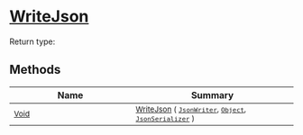 # [WriteJson](./FeatureDescriptorJsonConverter-100664021.md)


Return type:
## Methods

| Name | Summary | 
| --- | --- | 
| <sub>[Void](https://docs.microsoft.com/en-us/dotnet/api/System.Void)</sub><img width=200/>| <sub>[WriteJson](./FeatureDescriptorJsonConverter-100664021.md) ( [`JsonWriter`](./FeatureDescriptorJsonConverter-100664021.md), [`Object`](https://docs.microsoft.com/en-us/dotnet/api/System.Object), [`JsonSerializer`](./FeatureDescriptorJsonConverter-100664021.md) )</sub>| <br>


